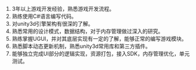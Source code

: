1. 3年以上游戏开发经验，熟悉游戏开发流程。
2. 熟练使用C#语言编写代码。
3. 对unity3d引擎架构有很深的了解。
4. 熟悉常用的设计模式，数据结构，对于内存管理做过深入的研究。
5. 熟练掌握UGUI，并对其底层实现有一定的了解，能够正常的编写游戏模块。
6. 熟悉脚本动态更新机制，熟悉unity3d常用库和第三方插件。
7. 能够独立完成UI部分的逻辑实现，资源打包，接入SDK，内存管理优化，单元测试。